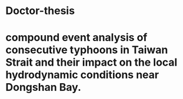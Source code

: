 # Doctor-thesis

# compound event analysis of consecutive typhoons in Taiwan Strait and their impact on the local hydrodynamic conditions near Dongshan Bay. 
